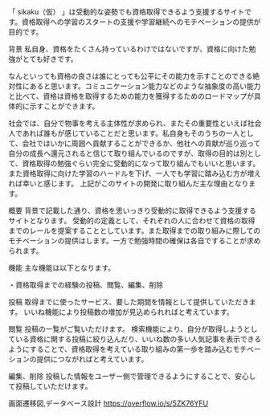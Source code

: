 「 sikaku（仮） 」は受動的な姿勢でも資格取得できるよう支援するサイトです。資格取得への学習のスタートの支援や学習継続へのモチベーションの提供が目的です。

背景
私自身、資格をたくさん持っているわけではないですが、資格に向けた勉強がとても好きです。

なんといっても資格の良さは誰にとっても公平にその能力を示すことのできる絶対性にあると思います。コミュニケーション能力などのような抽象度の高い能力と比べて、資格は資格を取得するための能力を獲得するためのロードマップが具体的に示すことができます。

社会では、自分で物事を考える主体性が求められ、またその重要性といえば社会人であれば誰もが感じていることだと思います。私自身もそのうちの一人として、会社ではいかに周囲へ貢献することができるか、他社への貢献が巡り巡って自分の成長へ還元されると信じて取り組んでいるのですが、取得の目的は別として、資格取得の勉強ぐらい完全に受動的になって取り組んでもいいと思います。また資格取得に向けた学習のハードルを下げ、一人でも学習に踏み込む方が増えれば幸いと感じます。
上記がこのサイトの開発に取り組んだ主な理由となります。

概要
背景で記載した通り、資格を思いっきり受動的に取得できるよう支援するサイトとなります。
受動的の定義として、それぞれの人に合わせて資格の取得までのレールを提案することとしています。また取得までの取り組みに際してのモチベーションの提供はします。一方で勉強時間の確保は各自ですることが求められます。

機能
主な機能は以下となります。

・資格取得までの経験の投稿、閲覧、編集、削除

投稿
取得までに使ったサービス、要した期間を情報として提供していただきます。
いいね機能により投稿数の増加が見込められればと考えています。

閲覧
投稿の一覧がご覧いただけます。
検索機能により、自分が取得しようとしている資格に関する投稿に絞り込んだり、いいね数の多い人気記事を表示できるようにすることで、資格取得を考えている取り組みの第一歩を踏み込むモチベーションの提供につながればと考えています。

編集、削除
投稿した情報をユーザー側で管理できるようにすることで、安心して投稿していただけます。

画面遷移図,データベース設計
https://overflow.io/s/5ZK76YFU
